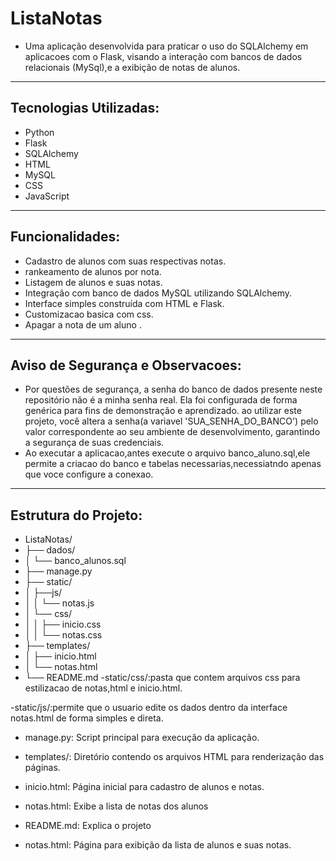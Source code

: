 # ListaNotas

- Uma aplicação desenvolvida para praticar o uso do SQLAlchemy em aplicacoes com o Flask, visando a interação com bancos de dados relacionais (MySql),e a exibição de notas de alunos.
---

## Tecnologias Utilizadas:

- Python
- Flask
- SQLAlchemy
- HTML
- MySQL
- CSS
- JavaScript
---
## Funcionalidades:

- Cadastro de alunos com suas respectivas notas.
- rankeamento de alunos por nota.
- Listagem de alunos e suas notas.
- Integração com banco de dados MySQL utilizando SQLAlchemy.
- Interface simples construída com HTML e Flask.
- Customizacao basica com css.
- Apagar a nota de um aluno .
---
## Aviso de Segurança e Observacoes:

- Por questões de segurança, a senha do banco de dados presente neste repositório não é a minha senha real. Ela foi configurada de forma genérica para fins de demonstração e aprendizado.  ao utilizar este projeto, você altera a senha(a variavel 'SUA_SENHA_DO_BANCO') pelo valor correspondente ao seu ambiente de desenvolvimento, garantindo a segurança de suas credenciais.
- Ao executar a aplicacao,antes execute o arquivo banco_aluno.sql,ele permite a criacao do banco e tabelas necessarias,necessiatndo apenas que voce configure a conexao.
---
## Estrutura do Projeto:

- ListaNotas/
- ├── dados/
- │       └── banco_alunos.sql
- ├── manage.py
- ├── static/
- │          ├──js/
- │          │      └──  notas.js
- │          └── css/
- │          │     ├── inicio.css
- │          │     └── notas.css
- ├── templates/
- │            ├── inicio.html
- │            └── notas.html
- └── README.md
-static/css/:pasta que contem arquivos css para estilizacao de notas,html e inicio.html.

-static/js/:permite que o usuario edite os dados dentro da interface notas.html de forma simples e direta.

- manage.py: Script principal para execução da aplicação.

- templates/: Diretório contendo os arquivos HTML para renderização das páginas.

- inicio.html: Página inicial para cadastro de alunos e notas.

- notas.html: Exibe a lista de notas dos alunos

- README.md: Explica o projeto


- notas.html: Página para exibição da lista de alunos e suas notas.
